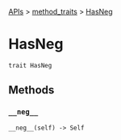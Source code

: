 [APIs](../index.md) > [method_traits](./index.md) > [HasNeg]()

# HasNeg

```
trait HasNeg
```

## Methods

### `__neg__`

```
__neg__(self) -> Self
```
